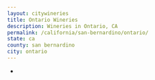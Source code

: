 ```yaml
---
layout: citywineries
title: Ontario Wineries
description: Wineries in Ontario, CA
permalink: /california/san-bernardino/ontario/
state: ca
county: san bernardino
city: ontario
---
```

-
